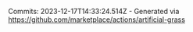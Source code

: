 Commits: 2023-12-17T14:33:24.514Z - Generated via https://github.com/marketplace/actions/artificial-grass
<br>
